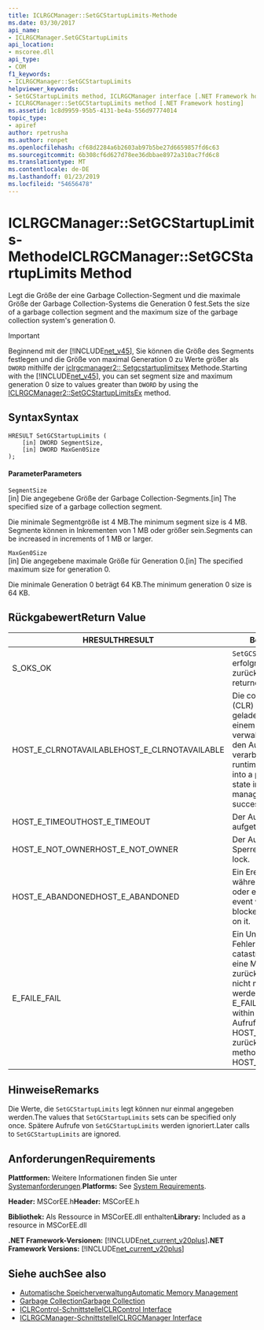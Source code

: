 ```yaml
---
title: ICLRGCManager::SetGCStartupLimits-Methode
ms.date: 03/30/2017
api_name:
- ICLRGCManager.SetGCStartupLimits
api_location:
- mscoree.dll
api_type:
- COM
f1_keywords:
- ICLRGCManager::SetGCStartupLimits
helpviewer_keywords:
- SetGCStartupLimits method, ICLRGCManager interface [.NET Framework hosting]
- ICLRGCManager::SetGCStartupLimits method [.NET Framework hosting]
ms.assetid: 1c8d9959-95b5-4131-be4a-556d97774014
topic_type:
- apiref
author: rpetrusha
ms.author: ronpet
ms.openlocfilehash: cf68d2284a6b2603ab97b5be27d6659857fd6c63
ms.sourcegitcommit: 6b308cf6d627d78ee36dbbae8972a310ac7fd6c8
ms.translationtype: MT
ms.contentlocale: de-DE
ms.lasthandoff: 01/23/2019
ms.locfileid: "54656478"
---
```

# <a name="iclrgcmanagersetgcstartuplimits-method"></a><span data-ttu-id="4c2a4-102">ICLRGCManager::SetGCStartupLimits-Methode</span><span class="sxs-lookup"><span data-stu-id="4c2a4-102">ICLRGCManager::SetGCStartupLimits Method</span></span>
<span data-ttu-id="4c2a4-103">Legt die Größe der eine Garbage Collection-Segment und die maximale Größe der Garbage Collection-Systems die Generation 0 fest.</span><span class="sxs-lookup"><span data-stu-id="4c2a4-103">Sets the size of a garbage collection segment and the maximum size of the garbage collection system's generation 0.</span></span>  
  
> [!IMPORTANT]
>  <span data-ttu-id="4c2a4-104">Beginnend mit der [!INCLUDE[net_v45](../../../../includes/net-v45-md.md)], Sie können die Größe des Segments festlegen und die Größe von maximal Generation 0 zu Werte größer als `DWORD` mithilfe der [iclrgcmanager2:: Setgcstartuplimitsex](../../../../docs/framework/unmanaged-api/hosting/iclrgcmanager2-setgcstartuplimitsex-method.md) Methode.</span><span class="sxs-lookup"><span data-stu-id="4c2a4-104">Starting with the [!INCLUDE[net_v45](../../../../includes/net-v45-md.md)], you can set segment size and maximum generation 0 size to values greater than `DWORD` by using the [ICLRGCManager2::SetGCStartupLimitsEx](../../../../docs/framework/unmanaged-api/hosting/iclrgcmanager2-setgcstartuplimitsex-method.md) method.</span></span>  
  
## <a name="syntax"></a><span data-ttu-id="4c2a4-105">Syntax</span><span class="sxs-lookup"><span data-stu-id="4c2a4-105">Syntax</span></span>  
  
```  
HRESULT SetGCStartupLimits (  
    [in] DWORD SegmentSize,   
    [in] DWORD MaxGen0Size  
);  
```  
  
#### <a name="parameters"></a><span data-ttu-id="4c2a4-106">Parameter</span><span class="sxs-lookup"><span data-stu-id="4c2a4-106">Parameters</span></span>  
 `SegmentSize`  
 <span data-ttu-id="4c2a4-107">[in] Die angegebene Größe der Garbage Collection-Segments.</span><span class="sxs-lookup"><span data-stu-id="4c2a4-107">[in] The specified size of a garbage collection segment.</span></span>  
  
 <span data-ttu-id="4c2a4-108">Die minimale Segmentgröße ist 4 MB.</span><span class="sxs-lookup"><span data-stu-id="4c2a4-108">The minimum segment size is 4 MB.</span></span> <span data-ttu-id="4c2a4-109">Segmente können in Inkrementen von 1 MB oder größer sein.</span><span class="sxs-lookup"><span data-stu-id="4c2a4-109">Segments can be increased in increments of 1 MB or larger.</span></span>  
  
 `MaxGen0Size`  
 <span data-ttu-id="4c2a4-110">[in] Die angegebene maximale Größe für Generation 0.</span><span class="sxs-lookup"><span data-stu-id="4c2a4-110">[in] The specified maximum size for generation 0.</span></span>  
  
 <span data-ttu-id="4c2a4-111">Die minimale Generation 0 beträgt 64 KB.</span><span class="sxs-lookup"><span data-stu-id="4c2a4-111">The minimum generation 0 size is 64 KB.</span></span>  
  
## <a name="return-value"></a><span data-ttu-id="4c2a4-112">Rückgabewert</span><span class="sxs-lookup"><span data-stu-id="4c2a4-112">Return Value</span></span>  
  
|<span data-ttu-id="4c2a4-113">HRESULT</span><span class="sxs-lookup"><span data-stu-id="4c2a4-113">HRESULT</span></span>|<span data-ttu-id="4c2a4-114">Beschreibung</span><span class="sxs-lookup"><span data-stu-id="4c2a4-114">Description</span></span>|  
|-------------|-----------------|  
|<span data-ttu-id="4c2a4-115">S_OK</span><span class="sxs-lookup"><span data-stu-id="4c2a4-115">S_OK</span></span>|<span data-ttu-id="4c2a4-116">`SetGCStartupLimits` wurde erfolgreich zurückgegeben.</span><span class="sxs-lookup"><span data-stu-id="4c2a4-116">`SetGCStartupLimits` returned successfully.</span></span>|  
|<span data-ttu-id="4c2a4-117">HOST_E_CLRNOTAVAILABLE</span><span class="sxs-lookup"><span data-stu-id="4c2a4-117">HOST_E_CLRNOTAVAILABLE</span></span>|<span data-ttu-id="4c2a4-118">Die common Language Runtime (CLR) wurde nicht in einen Prozess geladen wurde, oder die CLR ist in einem Zustand, in dem nicht verwalteten Code ausführen oder den Aufruf erfolgreich zu verarbeiten.</span><span class="sxs-lookup"><span data-stu-id="4c2a4-118">The common language runtime (CLR) has not been loaded into a process, or the CLR is in a state in which it cannot run managed code or process the call successfully.</span></span>|  
|<span data-ttu-id="4c2a4-119">HOST_E_TIMEOUT</span><span class="sxs-lookup"><span data-stu-id="4c2a4-119">HOST_E_TIMEOUT</span></span>|<span data-ttu-id="4c2a4-120">Der Aufruf ist ein Timeout aufgetreten.</span><span class="sxs-lookup"><span data-stu-id="4c2a4-120">The call timed out.</span></span>|  
|<span data-ttu-id="4c2a4-121">HOST_E_NOT_OWNER</span><span class="sxs-lookup"><span data-stu-id="4c2a4-121">HOST_E_NOT_OWNER</span></span>|<span data-ttu-id="4c2a4-122">Der Aufrufer ist nicht Besitzer der Sperre.</span><span class="sxs-lookup"><span data-stu-id="4c2a4-122">The caller does not own the lock.</span></span>|  
|<span data-ttu-id="4c2a4-123">HOST_E_ABANDONED</span><span class="sxs-lookup"><span data-stu-id="4c2a4-123">HOST_E_ABANDONED</span></span>|<span data-ttu-id="4c2a4-124">Ein Ereignis wurde abgebrochen, während sich der blockierte Thread oder eine Fiber darauf gewartet.</span><span class="sxs-lookup"><span data-stu-id="4c2a4-124">An event was canceled while a blocked thread or fiber was waiting on it.</span></span>|  
|<span data-ttu-id="4c2a4-125">E_FAIL</span><span class="sxs-lookup"><span data-stu-id="4c2a4-125">E_FAIL</span></span>|<span data-ttu-id="4c2a4-126">Ein Unbekannter Schwerwiegender Fehler ist aufgetreten.</span><span class="sxs-lookup"><span data-stu-id="4c2a4-126">An unknown catastrophic failure occurred.</span></span> <span data-ttu-id="4c2a4-127">Wenn eine Methode E_FAIL zurückgegeben hat, ist die CLR nicht mehr im Prozess verwendet werden.</span><span class="sxs-lookup"><span data-stu-id="4c2a4-127">After a method returns E_FAIL, the CLR is no longer usable within the process.</span></span> <span data-ttu-id="4c2a4-128">Nachfolgende Aufrufe zum Hosten der Methoden HOST_E_CLRNOTAVAILABLE zurück.</span><span class="sxs-lookup"><span data-stu-id="4c2a4-128">Subsequent calls to hosting methods return HOST_E_CLRNOTAVAILABLE.</span></span>|  
  
## <a name="remarks"></a><span data-ttu-id="4c2a4-129">Hinweise</span><span class="sxs-lookup"><span data-stu-id="4c2a4-129">Remarks</span></span>  
 <span data-ttu-id="4c2a4-130">Die Werte, die `SetGCStartupLimits` legt können nur einmal angegeben werden.</span><span class="sxs-lookup"><span data-stu-id="4c2a4-130">The values that `SetGCStartupLimits` sets can be specified only once.</span></span> <span data-ttu-id="4c2a4-131">Spätere Aufrufe von `SetGCStartupLimits` werden ignoriert.</span><span class="sxs-lookup"><span data-stu-id="4c2a4-131">Later calls to `SetGCStartupLimits` are ignored.</span></span>  
  
## <a name="requirements"></a><span data-ttu-id="4c2a4-132">Anforderungen</span><span class="sxs-lookup"><span data-stu-id="4c2a4-132">Requirements</span></span>  
 <span data-ttu-id="4c2a4-133">**Plattformen:** Weitere Informationen finden Sie unter [Systemanforderungen](../../../../docs/framework/get-started/system-requirements.md).</span><span class="sxs-lookup"><span data-stu-id="4c2a4-133">**Platforms:** See [System Requirements](../../../../docs/framework/get-started/system-requirements.md).</span></span>  
  
 <span data-ttu-id="4c2a4-134">**Header:** MSCorEE.h</span><span class="sxs-lookup"><span data-stu-id="4c2a4-134">**Header:** MSCorEE.h</span></span>  
  
 <span data-ttu-id="4c2a4-135">**Bibliothek:** Als Ressource in MSCorEE.dll enthalten</span><span class="sxs-lookup"><span data-stu-id="4c2a4-135">**Library:** Included as a resource in MSCorEE.dll</span></span>  
  
 <span data-ttu-id="4c2a4-136">**.NET Framework-Versionen:** [!INCLUDE[net_current_v20plus](../../../../includes/net-current-v20plus-md.md)]</span><span class="sxs-lookup"><span data-stu-id="4c2a4-136">**.NET Framework Versions:** [!INCLUDE[net_current_v20plus](../../../../includes/net-current-v20plus-md.md)]</span></span>  
  
## <a name="see-also"></a><span data-ttu-id="4c2a4-137">Siehe auch</span><span class="sxs-lookup"><span data-stu-id="4c2a4-137">See also</span></span>
- [<span data-ttu-id="4c2a4-138">Automatische Speicherverwaltung</span><span class="sxs-lookup"><span data-stu-id="4c2a4-138">Automatic Memory Management</span></span>](../../../../docs/standard/automatic-memory-management.md)
- [<span data-ttu-id="4c2a4-139">Garbage Collection</span><span class="sxs-lookup"><span data-stu-id="4c2a4-139">Garbage Collection</span></span>](../../../../docs/standard/garbage-collection/index.md)
- [<span data-ttu-id="4c2a4-140">ICLRControl-Schnittstelle</span><span class="sxs-lookup"><span data-stu-id="4c2a4-140">ICLRControl Interface</span></span>](../../../../docs/framework/unmanaged-api/hosting/iclrcontrol-interface.md)
- [<span data-ttu-id="4c2a4-141">ICLRGCManager-Schnittstelle</span><span class="sxs-lookup"><span data-stu-id="4c2a4-141">ICLRGCManager Interface</span></span>](../../../../docs/framework/unmanaged-api/hosting/iclrgcmanager-interface.md)
